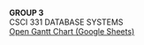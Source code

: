 **GROUP 3**  
CSCI 331 DATABASE SYSTEMS  
[Open Gantt Chart (Google Sheets)](https://docs.google.com/spreadsheets/d/1zR9BOlwEwIYX-IQq1om_7pjK9eYhW-lWs72I07xp9VQ/edit?usp=sharing)
